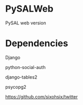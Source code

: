 PySALWeb
========

PySAL web version

Dependencies
============
Django

python-social-auth

django-tables2

psycopg2

https://github.com/sixohsix/twitter

